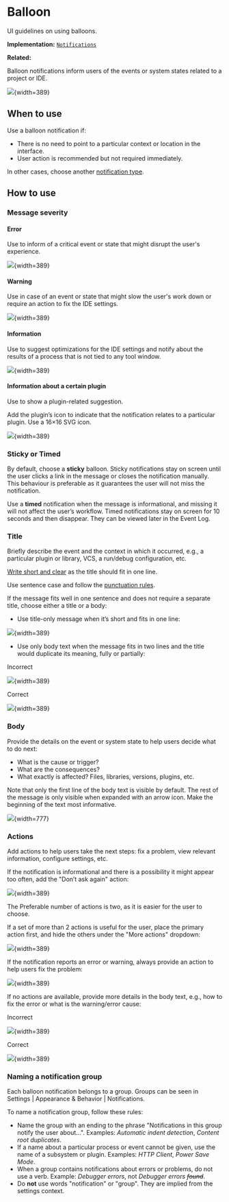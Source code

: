 <!-- Copyright 2000-2024 JetBrains s.r.o. and contributors. Use of this source code is governed by the Apache 2.0 license. -->

# Balloon

<link-summary>UI guidelines on using balloons.</link-summary>

<tldr>

**Implementation:** [`Notifications`](%gh-ic%/platform/ide-core/src/com/intellij/notification/Notifications.java)

**Related:** [](notifications.md#balloons)

</tldr>

Balloon notifications inform users of the events or system states related to a project or IDE.

![](01_balloon_example.png){width=389}

## When to use

Use a balloon notification if:

* There is no need to point to a particular context or location in the interface.
* User action is recommended but not required immediately.

In other cases, choose another [notification type](notification_types.md).

## How to use

### Message severity

#### Error

Use to inform of a critical event or state that might disrupt the user's experience.

![](02_error.png){width=389}

#### Warning

Use in case of an event or state that might slow the user's work down or require an action to fix the IDE settings.

![](03_warning.png){width=389}

#### Information

Use to suggest optimizations for the IDE settings and notify about the results of a process that is not tied to any tool window.

![](04_information.png){width=389}

#### Information about a certain plugin

Use to show a plugin-related suggestion.

Add the plugin’s icon to indicate that the notification relates to a particular plugin. Use a 16×16 SVG icon.

![](05_information_plugin.png){width=389}

### Sticky or Timed

By default, choose a **sticky** balloon. Sticky notifications stay on screen until the user clicks a link in the message or closes the notification manually.
This behaviour is preferable as it guarantees the user will not miss the notification.

Use a **timed** notification when the message is informational, and missing it will not affect the user’s workflow.
Timed notifications stay on screen for 10 seconds and then disappear.
They can be viewed later in the <control>Event Log</control>.

### Title

Briefly describe the event and the context in which it occurred, e.g., a particular plugin or library, VCS, a run/debug configuration, etc.

[Write short and clear](writing_short.md) as the title should fit in one line.

Use sentence case and follow the [punctuation rules](punctuation.md).

If the message fits well in one sentence and does not require a separate title, choose either a title or a body:

* Use title-only message when it’s short and fits in one line:

![](03_warning.png){width=389}

* Use only body text when the message fits in two lines and the title would duplicate its meaning, fully or partially:

<format color="Red" style="bold">Incorrect</format>

![](06_only_text_incorrect.png){width=389}

<format color="Green" style="bold">Correct</format>

![](06_only_text_correct.png){width=389}

### Body

Provide the details on the event or system state to help users decide what to do next:

* What is the cause or trigger?
* What are the consequences?
* What exactly is affected? Files, libraries, versions, plugins, etc.

Note that only the first line of the body text is visible by default. The rest of the message is only visible when expanded with an arrow icon.
Make the beginning of the text most informative.

![](07_expandable.png){width=777}

### Actions

Add actions to help users take the next steps: fix a problem, view relevant information, configure settings, etc.

If the notification is informational and there is a possibility it might appear too often, add the "Don’t ask again" action:

![](04_information.png){width=389}

The Preferable number of actions is two, as it is easier for the user to choose.

If a set of more than 2 actions is useful for the user, place the primary action first, and hide the others under the "More actions" dropdown:

![](08_dropdown.png){width=389}

If the notification reports an error or warning, always provide an action to help users fix the problem:

![](02_error.png){width=389}

If no actions are available, provide more details in the body text, e.g., how to fix the error or what is the warning/error cause:

<format color="Red" style="bold">Incorrect</format>

![](09_error_incorrect.png){width=389}

<format color="Green" style="bold">Correct</format>

![](09_error_correct.png){width=389}

### Naming a notification group

Each balloon notification belongs to a group. Groups can be seen in <ui-path>Settings | Appearance & Behavior | Notifications</ui-path>.

To name a notification group, follow these rules:

* Name the group with an ending to the phrase "Notifications in this group notify the user about…". Examples: _Automatic indent detection_, _Content root duplicates_.
* If a name about a particular process or event cannot be given, use the name of a subsystem or plugin. Examples: _HTTP Client_, _Power Save Mode_.
* When a group contains notifications about errors or problems, do not use a verb. Example: _Debugger errors_, not _Debugger errors ~~found~~_.
* Do **not** use words "notification" or "group". They are implied from the settings context.


